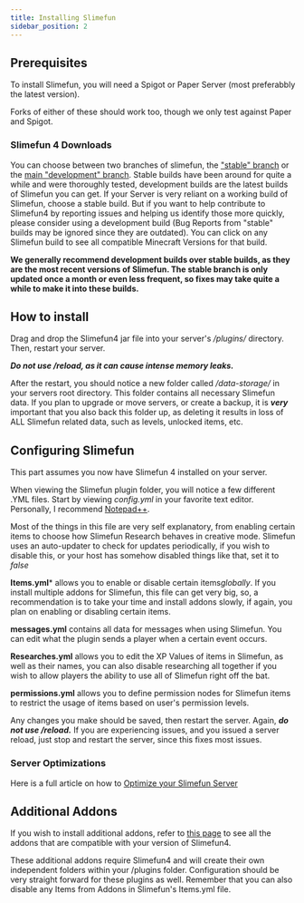 ```yaml
---
title: Installing Slimefun
sidebar_position: 2
---
```


## Prerequisites

To install Slimefun, you will need a Spigot or Paper Server (most preferabbly the latest version).

Forks of either of these should work too, though we only test against Paper and Spigot.

### Slimefun 4 Downloads

You can choose between two branches of slimefun, the ["stable" branch](https://thebusybiscuit.github.io/builds/TheBusyBiscuit/Slimefun4/stable/) or the [main "development" branch](https://thebusybiscuit.github.io/builds/TheBusyBiscuit/Slimefun4/master/).
Stable builds have been around for quite a while and were thoroughly tested, development builds are the latest builds of Slimefun you can get.
If your Server is very reliant on a working build of Slimefun, choose a stable build.
But if you want to help contribute to Slimefun4 by reporting issues and helping us identify those more quickly, please consider using a development build (Bug Reports from "stable" builds may be ignored since they are outdated).
You can click on any Slimefun build to see all compatible Minecraft Versions for that build.

**We generally recommend development builds over stable builds, as they are the most recent versions of Slimefun. The stable branch is only updated once a month or even less frequent, so fixes may take quite a while to make it into these builds.**

## How to install

Drag and drop the Slimefun4 jar file into your server's */plugins/* directory.
Then, restart your server.

***Do not use /reload, as it can cause intense memory leaks.***

After the restart, you should notice a new folder called */data-storage/* in your servers root directory. This folder contains all necessary Slimefun data.
If you plan to upgrade or move servers, or create a backup, it is ***very*** important that you also back this folder up, as
deleting it results in loss of ALL Slimefun related data, such as levels, unlocked items, etc.

## Configuring Slimefun

This part assumes you now have Slimefun 4 installed on your server.

When viewing the Slimefun plugin folder, you will notice a few different .YML files. Start by viewing *config.yml* in your favorite text editor.
Personally, I recommend [Notepad++](https://notepad-plus-plus.org).

Most of the things in this file are very self explanatory, from enabling certain items to choose how Slimefun Research behaves in creative mode.
Slimefun uses an auto-updater to check for updates periodically, if you wish to disable this, or your host has somehow disabled things like that, set it to *false*

**Items.yml*** allows you to enable or disable certain items*globally*. If you install multiple addons for Slimefun, this file can get very big,
so, a recommendation is to take your time and install addons slowly, if again, you plan on enabling or disabling certain items.

**messages.yml** contains all data for messages when using Slimefun. You can edit what the plugin sends a player when a certain event occurs.

**Researches.yml** allows you to edit the XP Values of items in Slimefun, as well as their names, you can also disable researching all together if you wish to allow players
the ability to use all of Slimefun right off the bat.

**permissions.yml** allows you to define permission nodes for Slimefun items to restrict the usage of items based on user's permission levels.

Any changes you make should be saved, then restart the server. Again, ***do not use /reload.*** If you are experiencing issues, and you issued a server reload,
just stop and restart the server, since this fixes most issues.

### Server Optimizations

Here is a full article on how to [Optimize your Slimefun Server](Server-Optimizations)

## Additional Addons

If you wish to install additional addons, refer to [this page](Addons) to see all the addons that are compatible with your version of Slimefun4.

These additional addons require Slimefun4 and will create their own independent folders within your /plugins folder.
Configuration should be very straight forward for these plugins as well.
Remember that you can also disable any Items from Addons in Slimefun's Items.yml file.
